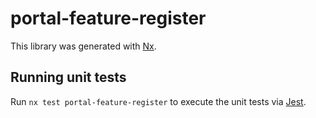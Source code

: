 # portal-feature-register

This library was generated with [Nx](https://nx.dev).

## Running unit tests

Run `nx test portal-feature-register` to execute the unit tests via [Jest](https://jestjs.io).
